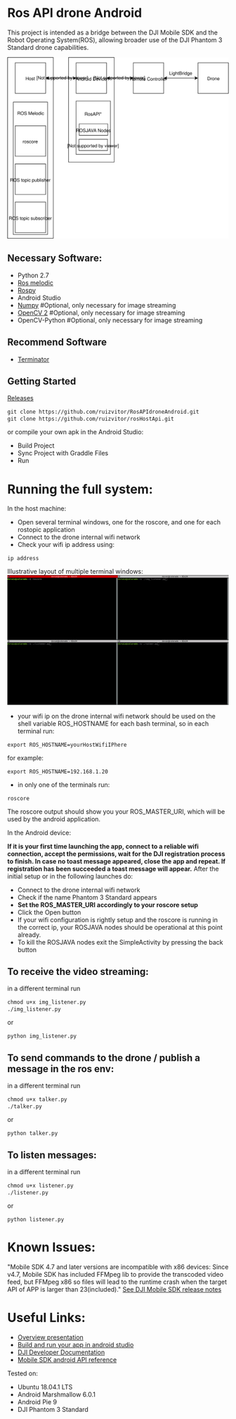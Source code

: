 # Ros API drone Android
This project is intended as a bridge between the DJI Mobile SDK and the Robot Operating System(ROS), allowing broader use of the DJI Phantom 3 Standard drone capabilities.
<p align="center">
<img src="./docs/RosAPI.svg">
</p>

## Necessary Software:
* Python 2.7
* [Ros melodic](http://wiki.ros.org/melodic)
* [Rospy](http://wiki.ros.org/rospy)
* Android Studio
* [Numpy](http://www.numpy.org/) #Optional, only necessary for image streaming
* [OpenCV 2](https://opencv.org/) #Optional, only necessary for image streaming
* OpenCV-Python #Optional, only necessary for image streaming

## Recommend Software
* [Terminator](https://terminator-gtk3.readthedocs.io/en/latest/)

## Getting Started

[Releases](https://github.com/ruizvitor/RosAPIdroneAndroid/releases)

```
git clone https://github.com/ruizvitor/RosAPIdroneAndroid.git
git clone https://github.com/ruizvitor/rosHostApi.git
```
or compile your own apk in the Android Studio:
* Build Project
* Sync Project with Graddle Files
* Run

# Running the full system:
In the host machine:
* Open several terminal windows, one for the roscore, and one for each rostopic application 
* Connect to the drone internal wifi network
* Check your wifi ip address using:
```
ip address
```


Illustrative layout of multiple terminal windows:
<img src="./docs/exampleTerminal.png">

* your wifi ip on the drone internal wifi network should be used on the shell variable ROS_HOSTNAME for each bash terminal, so in each terminal run:
```
export ROS_HOSTNAME=yourHostWifiIPhere
```
for example:
```
export ROS_HOSTNAME=192.168.1.20
```
* in only one of the terminals run:
```
roscore
```
The roscore output should show you your ROS_MASTER_URI, which will be used by the android application.

In the Android device:

**If it is your first time launching the app, connect to a reliable wifi connection, accept the permissions, wait for the DJI registration process to finish. In case no toast message appeared, close the app and repeat. If registration has been succeeded a toast message will appear.**
After the initial setup or in the following launches do:
* Connect to the drone internal wifi network
* Check if the name Phantom 3 Standard appears
* **Set the ROS_MASTER_URI accordingly to your roscore setup**
* Click the Open button
* If your wifi configuration is rightly setup and the roscore is running in the correct ip, your ROSJAVA nodes should be operational at this point already.
* To kill the ROSJAVA nodes exit the SimpleActivity by pressing the back button

## To receive the video streaming:
in a different terminal run 
```
chmod u+x img_listener.py 
./img_listener.py 
```
or
```
python img_listener.py 
```


## To send commands to the drone / publish a message in the ros env:
in a different terminal run 
```
chmod u+x talker.py 
./talker.py
```
or
```
python talker.py 
```

## To listen messages:
in a different terminal run 
```
chmod u+x listener.py 
./listener.py
```
or
```
python listener.py 
```
# Known Issues:
"Mobile SDK 4.7 and later versions are incompatible with x86 devices: Since v4.7, Mobile
SDK has included FFMpeg lib to provide the transcoded video feed, but FFMpeg x86 so files will lead
to the runtime crash when the target API of APP is larger than 23(included)." [See DJI Mobile SDK release notes](https://developer.dji.com/mobile-sdk/downloads/)

# Useful Links:

* [Overview presentation](https://github.com/ruizvitor/RosAPIdroneAndroid/tree/master/docs/overview_rosdrone_api.pdf)
* [Build and run your app in android studio](https://developer.android.com/studio/run)
* [DJI Developer Documentation](https://developer.dji.com/mobile-sdk/documentation/introduction/index.html)
* [Mobile SDK android API reference](https://developer.dji.com/api-reference/android-api/Components/SDKManager/DJISDKManager.html)

Tested on:
* Ubuntu 18.04.1 LTS
* Android Marshmallow 6.0.1
* Android Pie 9
* DJI Phantom 3 Standard



